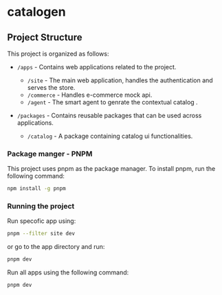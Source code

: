 # catalogen

## Project Structure

This project is organized as follows:

- `/apps` - Contains web applications related to the project.
    - `/site` - The main web application, handles the authentication and serves the store.
   - `/commerce` - Handles e-commerce mock api.
   - `/agent` - The smart agent to genrate the contextual catalog .


- `/packages` - Contains reusable packages that can be used across applications.
    - `/catalog` - A package containing catalog ui functionalities.


### Package manger - PNPM
This project uses pnpm as the package manager. To install pnpm, run the following command:
```bash
npm install -g pnpm
```

### Running the project
Run specofic app using:
```bash
pnpm --filter site dev
```
or go to the app directory and run:
```bash
pnpm dev
```

Run all apps using the following command:
```bash
pnpm dev
```